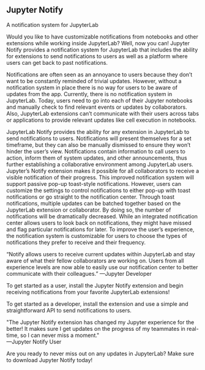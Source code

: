 ## Jupyter Notify

A notification system for JupyterLab
 
Would you like to have customizable notifications from notebooks and other extensions while working inside JupyterLab? Well, now you can! Jupyter Notify provides a notification system for JupyterLab that includes the ability for extensions to send notifications to users as well as a platform where users can get back to past notifications.
 
Notifications are often seen as an annoyance to users because they don’t want to be constantly reminded of trivial updates. However, without a notification system in place there is no way for users to be aware of updates from the app. Currently, there is no notification system in JupyterLab. Today, users need to go into each of their Jupyter notebooks and manually check to find relevant events or updates by collaborators. Also, JupyterLab extensions can’t communicate with their users across tabs or applications to provide relevant updates like cell execution in notebooks.
 
JupyterLab Notify provides the ability for any extension in JupyterLab to send notifications to users. Notifications will present themselves for a set timeframe, but they can also be manually dismissed to ensure they won’t hinder the user’s view. Notifications contain information to call users to action, inform them of system updates, and other announcements, thus further establishing a collaborative environment among JupyterLab users. Jupyter’s Notify extension makes it possible for all collaborators to receive a visible notification of their progress. This improved notification system will support passive pop-up toast-style notifications. However, users can customize the settings to control notifications to either pop-up with toast notifications or go straight to the notification center. Through toast notifications, multiple updates can be batched together based on the JupyterLab extension or collaborator. By doing so, the number of notifications will be dramatically decreased. While an integrated notification center allows users to look back on notifications, they might have missed and flag particular notifications for later. To improve the user’s experience, the notification system is customizable for users to choose the types of notifications they prefer to receive and their frequency.
 
“Notify allows users to receive current updates within JupyterLab and stay aware of what their fellow collaborators are working on. Users from all experience levels are now able to easily use our notification center to better communicate with their colleagues.”
—Jupyter Developer
 
To get started as a user, install the Jupyter Notify extension and begin receiving notifications from your favorite JupyterLab extensions!
 
To get started as a developer, install the extension and use a simple and straightforward API to send notifications to users. 
 
"The Jupyter Notify extension has changed my Jupyter experience for the better! It makes sure I get updates on the progress of my teammates in real-time, so I can never miss a moment."  
—Jupyter Notify User 
 
Are you ready to never miss out on any updates in JupyterLab? Make sure to download Jupyter Notify today!
